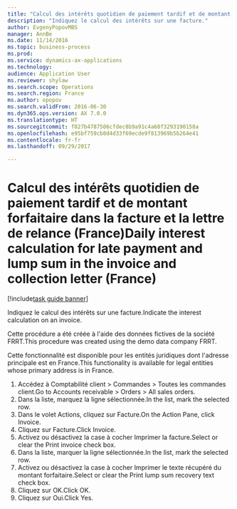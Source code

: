 ```yaml
--- 
title: "Calcul des intérêts quotidien de paiement tardif et de montant forfaitaire dans la facture et la lettre de relance (France)"
description: "Indiquez le calcul des intérêts sur une facture."
author: EvgenyPopovMBS
manager: AnnBe
ms.date: 11/14/2016
ms.topic: business-process
ms.prod: 
ms.service: dynamics-ax-applications
ms.technology: 
audience: Application User
ms.reviewer: shylaw
ms.search.scope: Operations
ms.search.region: France
ms.author: epopov
ms.search.validFrom: 2016-06-30
ms.dyn365.ops.version: AX 7.0.0
ms.translationtype: HT
ms.sourcegitcommit: f827b4787506cfdec8b9a91c4a68f3293190158a
ms.openlocfilehash: e95bf759cb8d4d33f69ecde9f813969b5b264e41
ms.contentlocale: fr-fr
ms.lasthandoff: 09/29/2017

---
```

# <a name="daily-interest-calculation-for-late-payment-and-lump-sum-in-the-invoice-and-collection-letter-france"></a><span data-ttu-id="fc6a6-103">Calcul des intérêts quotidien de paiement tardif et de montant forfaitaire dans la facture et la lettre de relance (France)</span><span class="sxs-lookup"><span data-stu-id="fc6a6-103">Daily interest calculation for late payment and lump sum in the invoice and collection letter (France)</span></span>

[!include[task guide banner](../../includes/task-guide-banner.md)]

<span data-ttu-id="fc6a6-104">Indiquez le calcul des intérêts sur une facture.</span><span class="sxs-lookup"><span data-stu-id="fc6a6-104">Indicate the interest calculation on an invoice.</span></span>

<span data-ttu-id="fc6a6-105">Cette procédure a été créée à l'aide des données fictives de la société FRRT.</span><span class="sxs-lookup"><span data-stu-id="fc6a6-105">This procedure was created using the demo data company FRRT.</span></span> 

<span data-ttu-id="fc6a6-106">Cette fonctionnalité est disponible pour les entités juridiques dont l'adresse principale est en France.</span><span class="sxs-lookup"><span data-stu-id="fc6a6-106">This functionality is available for legal entities whose primary address is in France.</span></span>



1. <span data-ttu-id="fc6a6-107">Accédez à Comptabilité client > Commandes > Toutes les commandes client.</span><span class="sxs-lookup"><span data-stu-id="fc6a6-107">Go to Accounts receivable > Orders > All sales orders.</span></span>
2. <span data-ttu-id="fc6a6-108">Dans la liste, marquez la ligne sélectionnée.</span><span class="sxs-lookup"><span data-stu-id="fc6a6-108">In the list, mark the selected row.</span></span>
3. <span data-ttu-id="fc6a6-109">Dans le volet Actions, cliquez sur Facture.</span><span class="sxs-lookup"><span data-stu-id="fc6a6-109">On the Action Pane, click Invoice.</span></span>
4. <span data-ttu-id="fc6a6-110">Cliquez sur Facture.</span><span class="sxs-lookup"><span data-stu-id="fc6a6-110">Click Invoice.</span></span>
5. <span data-ttu-id="fc6a6-111">Activez ou désactivez la case à cocher Imprimer la facture.</span><span class="sxs-lookup"><span data-stu-id="fc6a6-111">Select or clear the Print invoice check box.</span></span>
6. <span data-ttu-id="fc6a6-112">Dans la liste, marquer la ligne sélectionnée.</span><span class="sxs-lookup"><span data-stu-id="fc6a6-112">In the list, mark the selected row.</span></span>
7. <span data-ttu-id="fc6a6-113">Activez ou désactivez la case à cocher Imprimer le texte récupéré du montant forfaitaire.</span><span class="sxs-lookup"><span data-stu-id="fc6a6-113">Select or clear the Print lump sum recovery text check box.</span></span>
8. <span data-ttu-id="fc6a6-114">Cliquez sur OK.</span><span class="sxs-lookup"><span data-stu-id="fc6a6-114">Click OK.</span></span>
9. <span data-ttu-id="fc6a6-115">Cliquez sur Oui.</span><span class="sxs-lookup"><span data-stu-id="fc6a6-115">Click Yes.</span></span>


